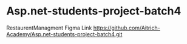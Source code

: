 # Asp.net-students-project-batch4
RestaurentManagment 
Figma Link
https://github.com/Aitrich-Academy/Asp.net-students-project-batch4.git
